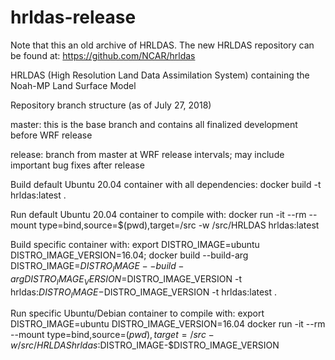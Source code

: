 # hrldas-release

Note that this an old archive of HRLDAS. The new HRLDAS repository can be found at: https://github.com/NCAR/hrldas

HRLDAS (High Resolution Land Data Assimilation System) containing the Noah-MP Land Surface Model

Repository branch structure (as of July 27, 2018)

  master: this is the base branch and contains all finalized development before WRF release

  release: branch from master at WRF release intervals; may include important bug fixes after release

Build default Ubuntu 20.04 container with all dependencies:
    docker build -t hrldas:latest .

Run default Ubuntu 20.04 container to compile with:
    docker run -it --rm --mount type=bind,source=$(pwd),target=/src -w /src/HRLDAS hrldas:latest

Build specific container with:
    export DISTRO_IMAGE=ubuntu DISTRO_IMAGE_VERSION=16.04; docker build --build-arg DISTRO_IMAGE=$DISTRO_IMAGE --build-arg DISTRO_IMAGE_VERSION=$DISTRO_IMAGE_VERSION -t hrldas:$DISTRO_IMAGE-$DISTRO_IMAGE_VERSION -t hrldas:latest .

Run specific Ubuntu/Debian container to compile with:
    export DISTRO_IMAGE=ubuntu DISTRO_IMAGE_VERSION=16.04
    docker run -it --rm --mount type=bind,source=$(pwd),target=/src -w /src/HRLDAS hrldas:$DISTRO_IMAGE-$DISTRO_IMAGE_VERSION
